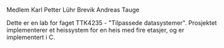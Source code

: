 Medlem
Karl Petter Lühr Brevik
Andreas Tauge 

Dette er en lab for faget TTK4235 - "Tilpassede datasystemer". Prosjektet implementerer et heissystem for en heis med fire etasjer, og er implementert i C. 